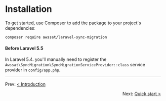 # Installation

To get started, use Composer to add the package to your project's dependencies:

```bash
composer require awssat/laravel-sync-migration
```

#### Before Laravel 5.5

In Laravel 5.4. you'll manually need to register the `Awssat\SyncMigration\SyncMigrationServiceProvider::class` service provider in `config/app.php`.

---

<p align="left">
  Prev:  <a href="1_introduction.md">< Introduction</a> 
</p>

<p align="right">
  Next:  <a href="3_quick-start.md">Quick start ></a> 
</p>
